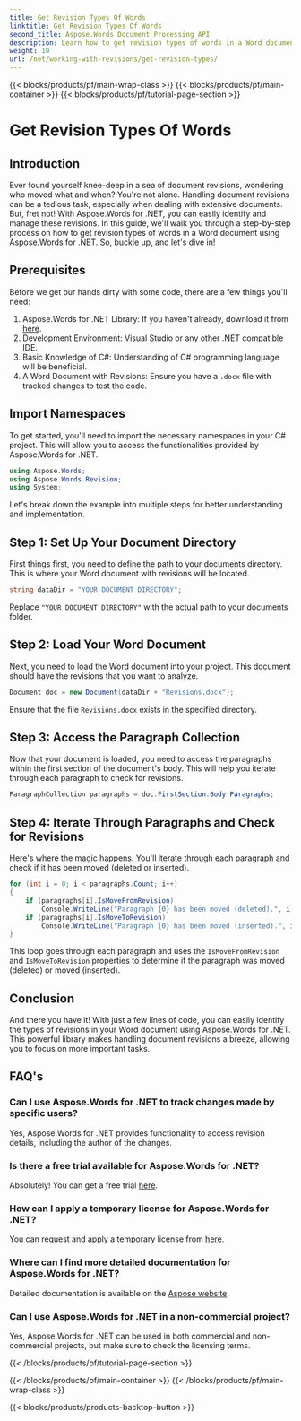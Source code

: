 ```yaml
---
title: Get Revision Types Of Words
linktitle: Get Revision Types Of Words
second_title: Aspose.Words Document Processing API
description: Learn how to get revision types of words in a Word document using Aspose.Words for .NET. This step-by-step guide helps you handle document revisions efficiently.
weight: 10
url: /net/working-with-revisions/get-revision-types/
---
```


{{< blocks/products/pf/main-wrap-class >}}
{{< blocks/products/pf/main-container >}}
{{< blocks/products/pf/tutorial-page-section >}}

# Get Revision Types Of Words

## Introduction

Ever found yourself knee-deep in a sea of document revisions, wondering who moved what and when? You're not alone. Handling document revisions can be a tedious task, especially when dealing with extensive documents. But, fret not! With Aspose.Words for .NET, you can easily identify and manage these revisions. In this guide, we'll walk you through a step-by-step process on how to get revision types of words in a Word document using Aspose.Words for .NET. So, buckle up, and let's dive in!

## Prerequisites

Before we get our hands dirty with some code, there are a few things you'll need:

1. Aspose.Words for .NET Library: If you haven't already, download it from [here](https://releases.aspose.com/words/net/).
2. Development Environment: Visual Studio or any other .NET compatible IDE.
3. Basic Knowledge of C#: Understanding of C# programming language will be beneficial.
4. A Word Document with Revisions: Ensure you have a `.docx` file with tracked changes to test the code.

## Import Namespaces

To get started, you'll need to import the necessary namespaces in your C# project. This will allow you to access the functionalities provided by Aspose.Words for .NET.

```csharp
using Aspose.Words;
using Aspose.Words.Revision;
using System;
```

Let's break down the example into multiple steps for better understanding and implementation.

## Step 1: Set Up Your Document Directory

First things first, you need to define the path to your documents directory. This is where your Word document with revisions will be located.

```csharp
string dataDir = "YOUR DOCUMENT DIRECTORY";
```

Replace `"YOUR DOCUMENT DIRECTORY"` with the actual path to your documents folder.

## Step 2: Load Your Word Document

Next, you need to load the Word document into your project. This document should have the revisions that you want to analyze.

```csharp
Document doc = new Document(dataDir + "Revisions.docx");
```

Ensure that the file `Revisions.docx` exists in the specified directory.

## Step 3: Access the Paragraph Collection

Now that your document is loaded, you need to access the paragraphs within the first section of the document's body. This will help you iterate through each paragraph to check for revisions.

```csharp
ParagraphCollection paragraphs = doc.FirstSection.Body.Paragraphs;
```

## Step 4: Iterate Through Paragraphs and Check for Revisions

Here's where the magic happens. You'll iterate through each paragraph and check if it has been moved (deleted or inserted).

```csharp
for (int i = 0; i < paragraphs.Count; i++)
{
    if (paragraphs[i].IsMoveFromRevision)
        Console.WriteLine("Paragraph {0} has been moved (deleted).", i);
    if (paragraphs[i].IsMoveToRevision)
        Console.WriteLine("Paragraph {0} has been moved (inserted).", i);
}
```

This loop goes through each paragraph and uses the `IsMoveFromRevision` and `IsMoveToRevision` properties to determine if the paragraph was moved (deleted) or moved (inserted).

## Conclusion

And there you have it! With just a few lines of code, you can easily identify the types of revisions in your Word document using Aspose.Words for .NET. This powerful library makes handling document revisions a breeze, allowing you to focus on more important tasks. 

## FAQ's

### Can I use Aspose.Words for .NET to track changes made by specific users?

Yes, Aspose.Words for .NET provides functionality to access revision details, including the author of the changes.

### Is there a free trial available for Aspose.Words for .NET?

Absolutely! You can get a free trial [here](https://releases.aspose.com/).

### How can I apply a temporary license for Aspose.Words for .NET?

You can request and apply a temporary license from [here](https://purchase.aspose.com/temporary-license/).

### Where can I find more detailed documentation for Aspose.Words for .NET?

Detailed documentation is available on the [Aspose website](https://reference.aspose.com/words/net/).

### Can I use Aspose.Words for .NET in a non-commercial project?

Yes, Aspose.Words for .NET can be used in both commercial and non-commercial projects, but make sure to check the licensing terms.

{{< /blocks/products/pf/tutorial-page-section >}}

{{< /blocks/products/pf/main-container >}}
{{< /blocks/products/pf/main-wrap-class >}}

{{< blocks/products/products-backtop-button >}}
